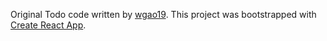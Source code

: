 
Original Todo code written by [wgao19](https://codesandbox.io/s/9on71rvnyo).
This project was bootstrapped with [Create React App](https://github.com/facebook/create-react-app).
